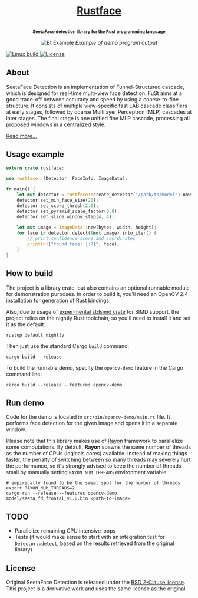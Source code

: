 <h1 align="center">
    <a href="http://atomashpolskiy.github.io/rustface/">Rustface</a>
</h1>

<p align="center"><strong>
<sup>
<br/>SeetaFace detection library for the Rust programming language
</sup>
</strong></p>

<p align="center">
    <img src="https://atomashpolskiy.github.io/static/img/scientists.png" alt="Bt Example">
    <i>Example of demo program output</i>
</p>

<p align="left">
    <a href="https://travis-ci.org/atomashpolskiy/rustface">
        <img src="https://img.shields.io/travis/atomashpolskiy/rustface/master.svg"
             alt="Linux build">
    </a>    
    <a href="https://opensource.org/licenses/BSD-2-Clause">
        <img src="https://img.shields.io/badge/license-BSD-blue.svg"
             alt="License">
    </a>
</p>

## About

SeetaFace Detection is an implementation of Funnel-Structured cascade, which is designed for real-time multi-view face detection. FuSt aims at a good trade-off between accuracy and speed by using a coarse-to-fine structure. It consists of multiple view-specific fast LAB cascade classifiers at early stages, followed by coarse Multilayer Perceptron (MLP) cascades at later stages. The final stage is one unified fine MLP cascade, processing all proposed windows in a centralized style. 

[Read more...](https://github.com/seetaface/SeetaFaceEngine/tree/master/FaceDetection#seetaface-detection)

## Usage example

```rust
extern crate rustface;

use rustface::{Detector, FaceInfo, ImageData};

fn main() {
    let mut detector = rustface::create_detector("/path/to/model").unwrap();
    detector.set_min_face_size(20);
    detector.set_score_thresh(2.0);
    detector.set_pyramid_scale_factor(0.8);
    detector.set_slide_window_step(4, 4);
    
    let mut image = ImageData::new(bytes, width, height);
    for face in detector.detect(&mut image).into_iter() {
        // print confidence score and coordinates
        println!("found face: {:?}", face);
    }
}
```

## How to build

The project is a library crate, but also contains an optional runnable module for demonstration purposes. In order to build it, you'll need an OpenCV 2.4 installation for [generation of Rust bindings](https://github.com/kali/opencv-rust).

Also, due to usage of [experimental stdsimd crate](https://github.com/rust-lang-nursery/stdsimd) for SIMD support, the project relies on the nightly Rust toolchain, so you'll need to install it and set it as the default:

```
rustup default nightly
```

Then just use the standard Cargo `build` command:

```
cargo build --release
```

To build the runnable demo, specify the `opencv-demo` feature in the Cargo command line:

```
cargo build --release --features opencv-demo
```

## Run demo

Code for the demo is located in `src/bin/opencv-demo/main.rs` file. It performs face detection for the given image and opens it in a separate window. 

Please note that this library makes use of [Rayon](https://github.com/rayon-rs/rayon) framework to parallelize some computations. By default, **Rayon** spawns the same number of threads as the number of CPUs (logicals cores) available. Instead of making things faster, the penalty of switching between so many threads may severely hurt the performance, so it's strongly advised to keep the number of threads small by manually setting `RAYON_NUM_THREADS` environment variable.

```
# empirically found to be the sweet spot for the number of threads
export RAYON_NUM_THREADS=2
cargo run --release --features opencv-demo model/seeta_fd_frontal_v1.0.bin <path-to-image>
```

## TODO

* Parallelize remaining CPU intensive loops
* Tests (it would make sense to start with an integration test for `Detector::detect`, based on the results retrieved from the original library)

## License

Original SeetaFace Detection is released under the [BSD 2-Clause license](https://github.com/seetaface/SeetaFaceEngine/blob/master/LICENSE). This project is a derivative work and uses the same license as the original.